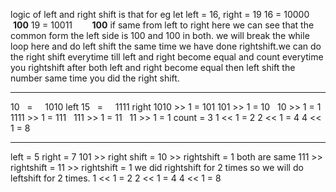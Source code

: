 logic of left and right shift is that for eg
let left = 16, right = 19
16 = 10000        **100**
19 = 10011        **100** if same from left to right
here we can see that the common form the left side is 100 and 100 in both.
we will break the while loop here and do left shift the same time
we have done rightshift.
​
we can do the right shift everytime till left and right become equal
and count everytime you rightshift
after both left and right become equal
then left shift the number same time you did the right shift.
​
***************************************************************
10   =      1010 left
15   =      1111 right
1010 >> 1 = 101  101 >> 1 = 10    10 >> 1 = 1
1111 >> 1 = 111   111 >> 1 = 11   11 >> 1 = 1
count = 3
1 << 1 = 2
2 << 1 = 4
4 << 1 = 8
​
​
​
​
​
​
**********************************
left = 5  right = 7
101 >> right shift = 10 >> rightshift = 1 both are same
111 >> rightshift =  11 >> rightshift = 1
we did rightshift for 2 times so we will do leftshift for 2 times.
1 << 1 = 2
2 << 1 = 4
4 << 1 = 8
​